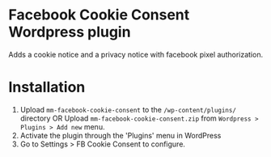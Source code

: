 # Facebook Cookie Consent Wordpress plugin
Adds a cookie notice and a privacy notice with facebook pixel authorization. 

# Installation
1. Upload `mm-facebook-cookie-consent` to the `/wp-content/plugins/` directory OR
Upload `mm-facebook-cookie-consent.zip` from `Wordpress > Plugins > Add new` menu.
2. Activate the plugin through the 'Plugins' menu in WordPress
3. Go to Settings > FB Cookie Consent to configure.
